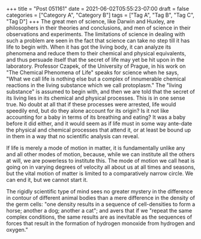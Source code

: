 +++
title = "Post 051161"
date = 2021-06-02T05:55:23-07:00
draft = false
categories = ["Category A", "Category B"]
tags = ["Tag A", "Tag B", "Tag C", "Tag D"]
+++
The great men of science, like Darwin and Huxley, are philosophers in their theories and conclusions, and men of science in their observations and experiments. The limitations of science in dealing with such a problem are seen in the fact that science can take no step till it has life to begin with. When it has got the living body, it can analyze its phenomena and reduce them to their chemical and physical equivalents, and thus persuade itself that the secret of life may yet be hit upon in the laboratory. Professor Czapek, of the University of Prague, in his work on "The Chemical Phenomena of Life" speaks for science when he says, "What we call life is nothing else but a complex of innumerable chemical reactions in the living substance which we call protoplasm." The "living substance" is assumed to begin with, and then we are told that the secret of its living lies in its chemical and physical processes. This is in one sense true. No doubt at all that if these processes were arrested, life would speedily end, but do they alone account for its origin? Is it not like accounting for a baby in terms of its breathing and eating? It was a baby before it did either, and it would seem as if life must in some way ante-date the physical and chemical processes that attend it, or at least be bound up in them in a way that no scientific analysis can reveal.

If life is merely a mode of motion in matter, it is fundamentally unlike any and all other modes of motion, because, while we can institute all the others at will, we are powerless to institute this. The mode of motion we call heat is going on in varying degrees of velocity all about us at all times and seasons, but the vital motion of matter is limited to a comparatively narrow circle. We can end it, but we cannot start it.

The rigidly scientific type of mind sees no greater mystery in the difference in contour of different animal bodies than a mere difference in the density of the germ cells: "one density results in a sequence of cell-densities to form a horse; another a dog; another a cat"; and avers that if we "repeat the same complex conditions, the same results are as inevitable as the sequences of forces that result in the formation of hydrogen monoxide from hydrogen and oxygen."
